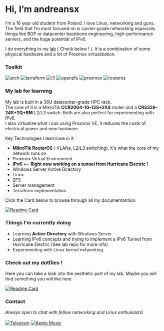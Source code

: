 # Hi, I’m andreansx 

I’m a 16 year old student from Poland. I love Linux, networking and guns.
The field that I’m most focused on is carrier-grade networking especially things like BGP or datacenter backbone engineering, high-performance servers, and the huge potential of IPv6.

I do everything in my [lab](https://github.com/Andreansx/Networking-lab) ( Check below ! ). It is a combination of some physical hardware and a lot of Proxmox virtualization.

### Toolkit

<div align=“center”>

![arch](https://img.shields.io/badge/arch-2B0948?style=for-the-badge&logo=archlinux&logoSize=auto&logoColor=white)
![terraform](https://img.shields.io/badge/terraform-4C1B45?style=for-the-badge&logo=terraform&logoColor=white&logoSize=auto)
![i3](https://img.shields.io/badge/freebsd-6C2E43.svg?style=for-the-badge&logo=freebsd&logoColor=white&logoSize=auto)
![openzfs](https://img.shields.io/badge/openzfs-8D4040?style=for-the-badge&logo=openzfs&logoColor=white&logoSize=auto)
![proxmox](https://img.shields.io/badge/proxmox-AD533E?style=for-the-badge&logo=proxmox&logoColor=white&logoSize=auto)
![routeros](https://img.shields.io/badge/routeros-CE653B?style=for-the-badge&logo=mikrotik&logoColor=white&logoSize=auto)

</div>


### My lab for learning

My lab is built in a 36U datacenter-grade HPC rack.  
The core of it is a MikroTik **CCR2004-1G-12S+2XS** router and a **CRS326-24S+2Q+RM** L2/L3 switch. Both are also perfect for experimenting with IPv6.  
I also virtualize what I can using Proxmox VE, it reduces the costs of electrical power and new hardware.  

Key Technologies I learn/use in it: 
* **MikroTik RouterOS** ( VLANs, L2/L3 switching), it's what the core of my network runs on
* Proxmox Virtual Environment
* **IPv6** <— **Right now working on a tunnel from Hurricane Electric !**
* Windows Server Active Directory
* Linux
* ZFS
* Server management
* Terraform implementation
  
Click the Card below to browse through all my documentantion.  

[![Readme Card](https://github-readme-stats.vercel.app/api/pin/?username=andreansx&repo=networking-lab&theme=gruvbox&title_color=FFFFFF&text_color=FFFFFF&icon_color=FFFFFF&hide_border=true&border_radius=7.4)](https://github.com/andreansx/networking-lab)


### Things I’m currently doing

* Learning **Active Directory** with Windows Server
* Learning IPv6 concepts and trying to implement a IPv6 Tunnel from Hurricane Electric (See lab repo for more info)
* Experimenting with Linux kernel networking

### Check out my dotfiles !

Here you can take a look into the aesthetic part of my lab. Maybe you will find something you will like here

[![Readme Card](https://github-readme-stats.vercel.app/api/pin/?username=andreansx&repo=dotfiles&theme=gruvbox&title_color=FFFFFF&text_color=FFFFFF&icon_color=FFFFFF&hide_border=true&border_radius=7.4)](https://github.com/andreansx/dotfiles)

### Contact

<div align=“center”>

_Always open to chat with fellow networking and Linux enthusiasts!_  
</br>
[![Telegram](https://img.shields.io/badge/telegram-2B59FF?style=for-the-badge&logo=telegram&logoColor=ffffff&logoSize=auto)](https://t.me/Andrtexh)
[![Apple Music](https://img.shields.io/badge/Apple%20Music-%23FA243C?style=for-the-badge&logo=applemusic&logoSize=auto)](https://music.apple.com/profile/andreansx)

</div>
